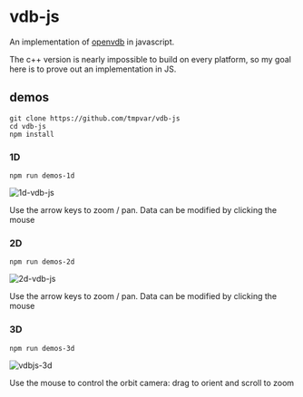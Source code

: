 # vdb-js

An implementation of [openvdb](http://www.openvdb.org/) in javascript.

The c++ version is nearly impossible to build on every platform, so my goal here is to prove out an implementation in JS.

## demos

```
git clone https://github.com/tmpvar/vdb-js
cd vdb-js
npm install
```

### 1D

```
npm run demos-1d
```

![1d-vdb-js](https://user-images.githubusercontent.com/46673/29499513-54918724-85e1-11e7-9a57-bb2b7d86411f.gif)

Use the arrow keys to zoom / pan. Data can be modified by clicking the mouse


### 2D

```
npm run demos-2d
```

![2d-vdb-js](https://user-images.githubusercontent.com/46673/29499541-ba8b8e3a-85e1-11e7-81e2-801a54e467dc.gif)

Use the arrow keys to zoom / pan. Data can be modified by clicking the mouse

### 3D

```
npm run demos-3d
```

![vdbjs-3d](https://user-images.githubusercontent.com/46673/44068048-0e8ab4f6-9f2d-11e8-80ef-ec00a46fc81c.gif)

Use the mouse to control the orbit camera: drag to orient and scroll to zoom
